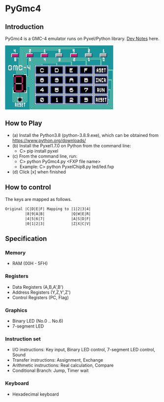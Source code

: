 # PyGmc4

## Introduction

PyGmc4 is a GMC-4 emulator runs on Pyxel/Python library.
[Dev Notes](https://github.com/jay-kumogata/PyGmc4/blob/main/doc/091211_DevNotes.md) here.

![](https://github.com/jay-kumogata/PyGmc4/blob/main/screenshots/xevious01.gif)

## How to Play

- (a) Install the Python3.8 (python-3.8.9.exe), which can be obtained from https://www.python.org/downloads/
- (b) Install the Pyxel1.7.0 on Python from the command line:  
  - C> pip install pyxel
- (c) From the command line, run:
  - C> python PyGmc4.py \<FXP file name\>
  - Example: C> python PyxelChip8.py led/led.fxp
- (d) Click [x] when finished

## How to control
  
The keys are mapped as follows.

	         
	Original |C|D|E|F| Mapping to |1|2|3|4|
	         |8|9|A|B|            |Q|W|E|R|
	         |4|5|6|7|            |A|S|D|F|
	         |0|1|2|3|            |Z|X|C|V|

## Specification
### Memory
- RAM (00H - 5FH)

### Registers
- Data Registers (A,B,A',B')
- Address Registers (Y,Z,Y',Z')
- Control Registers (PC, Flag)

### Graphics
- Binary LED (No.0 .. No.6)
- 7-segment LED 

### Instruction set
- I/O instructions: Key input, Binary LED control, 7-segment LED control, Sound
- Transfer instructions: Assignment, Exchange
- Arithmetic instructions: Real calculation, Compare
- Conditional Branch: Jump, Timer wait

### Keyboard
- Hexadecimal keyboard
